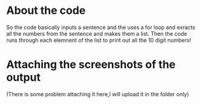 # About the code
So the code basically inputs a sentence and the uses a for loop and exracts all the numbers from the sentence and makes them a list.
Then the code runs through each elemnent of the list to print out all the 10 digit numbers!

# Attaching the screenshots of the output
(There is some problem attaching it here,I will upload it in the folder only)
